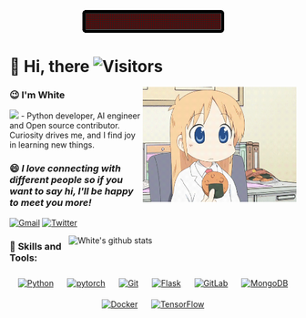 <p align="center"><img src="assets/hello_github.gif"/></p>

# 👋 Hi, there ![Visitors](https://komarev.com/ghpvc/?username=LcenArthas)

<img align= "right" width= "270" src="assets/Kawai.gif"/>

### 😉 <b>I'm White</b> 

<img src="https://media.giphy.com/media/WUlplcMpOCEmTGBtBW/giphy.gif" width="30"> - Python developer, AI engineer and Open source contributor. Curiosity drives me, and I find joy in learning new things.

### 😄 <em><b>I love connecting with different people</b> so if you want to say <b>hi, I'll be happy to meet you more!</b> </em>
[![Gmail](https://img.shields.io/badge/Gmail-c14438?style=flat&logo=Gmail&logoColor=white)](liucen05@163.com)
[![Twitter](https://img.shields.io/badge/Twitter-000000?style=&logo=X)](https://twitter.com/shouwangzhelcen)

<img width="400" height="auto" align="right" alt="White's github stats" src="https://github-readme-stats.vercel.app/api?username=LcenArthas&show_icons=true&count_private=true&theme=gruvbox_light" />

### 🤖 <b> Skills and Tools:</b>
<div align="center">  
<a href="https://www.python.org/" target="_blank"><img style="margin: 10px" src="https://profilinator.rishav.dev/skills-assets/python-original.svg" alt="Python" height="50" /></a>  
<a href="https://pytorch.org/" target="_blank"><img style="margin: 10px" src="https://profilinator.rishav.dev/skills-assets/pytorch-icon.svg" alt="pytorch" height="50" /></a>  
<a href="https://github.com/" target="_blank"><img style="margin: 10px" src="https://profilinator.rishav.dev/skills-assets/git-scm-icon.svg" alt="Git" height="50" /></a>  
<a href="https://flask.palletsprojects.com/" target="_blank"><img style="margin: 10px" src="https://profilinator.rishav.dev/skills-assets/flask.png" alt="Flask" height="50" /></a>  
<a href="https://about.gitlab.com/" target="_blank"><img style="margin: 10px" src="https://profilinator.rishav.dev/skills-assets/gitlab.svg" alt="GitLab" height="50" /></a>  
<a href="https://www.mongodb.com/" target="_blank"><img style="margin: 10px" src="https://profilinator.rishav.dev/skills-assets/mongodb-original-wordmark.svg" alt="MongoDB" height="50" /></a>  
<a href="https://www.docker.com/" target="_blank"><img style="margin: 10px" src="https://profilinator.rishav.dev/skills-assets/docker-original-wordmark.svg" alt="Docker" height="50" /></a>  
<a href="https://www.tensorflow.org/" target="_blank"><img style="margin: 10px" src="https://profilinator.rishav.dev/skills-assets/tensorflow-icon.svg" alt="TensorFlow" height="50" /></a>  
</div>















